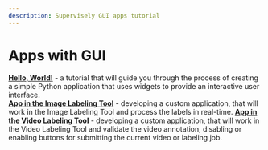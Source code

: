 ```yaml
---
description: Supervisely GUI apps tutorial
---
```


# Apps with GUI

[**Hello, World!**](hello-world.md) - a tutorial that will guide you through the process of creating a simple Python application that uses widgets to provide an interactive user interface.<br>
[**App in the Image Labeling Tool**](labeling-tool-app.md) - developing a custom application, that will work in the Image Labeling Tool and process the labels in real-time.
[**App in the Video Labeling Tool**](video-labeling-tool-app.md) - developing a custom application, that will work in the Video Labeling Tool and validate the video annotation, disabling or enabling buttons for submitting the current video or labeling job.